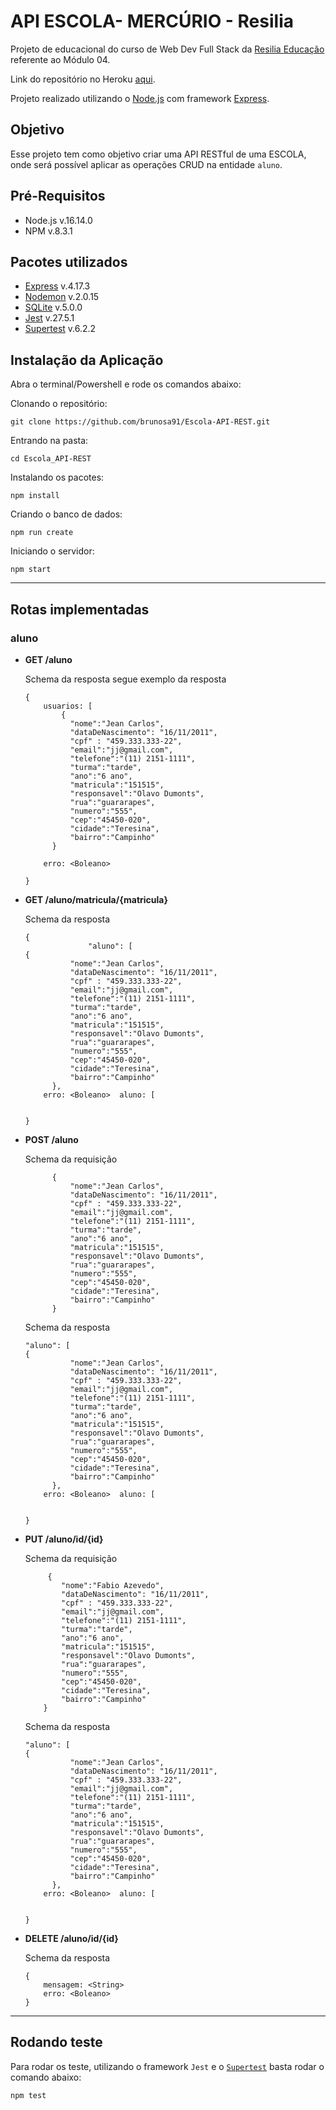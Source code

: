 # API ESCOLA- MERCÚRIO - Resilia

Projeto de educacional do curso de Web Dev Full Stack da [Resilia Educação](https://www.resilia.com.br/) referente ao Módulo 04.

Link do repositório no Heroku [aqui]().

Projeto realizado utilizando o [Node.js](https://nodejs.org/en/) com framework [Express](https://expressjs.com/).

## Objetivo

Esse projeto tem como objetivo criar uma API RESTful de uma ESCOLA, onde será possível aplicar as operações CRUD na entidade `aluno`.

## Pré-Requisitos

- Node.js v.16.14.0
- NPM v.8.3.1

## Pacotes utilizados

- [Express](https://www.npmjs.com/package/express) v.4.17.3
- [Nodemon](https://www.npmjs.com/package/nodemon) v.2.0.15
- [SQLite](https://www.npmjs.com/package/sqlite3) v.5.0.0
- [Jest](https://jestjs.io/docs/getting-started) v.27.5.1
- [Supertest](https://www.npmjs.com/package/supertest) v.6.2.2

## Instalação da Aplicação

Abra o terminal/Powershell e rode os comandos abaixo:

Clonando o repositório:

```
git clone https://github.com/brunosa91/Escola-API-REST.git
```

Entrando na pasta:

```
cd Escola_API-REST
```

Instalando os pacotes:

```
npm install
```

Criando o banco de dados:

```
npm run create
```

Iniciando o servidor:

```
npm start
```

---

## Rotas implementadas

### aluno

- **GET /aluno**

  Schema da resposta segue exemplo da resposta

  ```
  {
      usuarios: [
          {
  	        "nome":"Jean Carlos",
  	        "dataDeNascimento": "16/11/2011",
  	        "cpf" : "459.333.333-22",
  	        "email":"jj@gmail.com",
  	        "telefone":"(11) 2151-1111",
  	        "turma":"tarde",
  	        "ano":"6 ano",
  	        "matricula":"151515",
  	        "responsavel":"Olavo Dumonts",
  	        "rua":"guararapes",
  	        "numero":"555",
  	        "cep":"45450-020",
  	        "cidade":"Teresina",
  	        "bairro":"Campinho"
        }

      erro: <Boleano>

  }
  ```

- **GET /aluno/matricula/{matricula}**

  Schema da resposta

  ```
  {
            	"aluno": [
  {
  	        "nome":"Jean Carlos",
  	        "dataDeNascimento": "16/11/2011",
  	        "cpf" : "459.333.333-22",
  	        "email":"jj@gmail.com",
  	        "telefone":"(11) 2151-1111",
  	        "turma":"tarde",
  	        "ano":"6 ano",
  	        "matricula":"151515",
  	        "responsavel":"Olavo Dumonts",
  	        "rua":"guararapes",
  	        "numero":"555",
  	        "cep":"45450-020",
  	        "cidade":"Teresina",
  	        "bairro":"Campinho"
        },
      erro: <Boleano>  aluno: [


  }
  ```

- **POST /aluno**

  Schema da requisição

  ```
        {
  	        "nome":"Jean Carlos",
  	        "dataDeNascimento": "16/11/2011",
  	        "cpf" : "459.333.333-22",
  	        "email":"jj@gmail.com",
  	        "telefone":"(11) 2151-1111",
  	        "turma":"tarde",
  	        "ano":"6 ano",
  	        "matricula":"151515",
  	        "responsavel":"Olavo Dumonts",
  	        "rua":"guararapes",
  	        "numero":"555",
  	        "cep":"45450-020",
  	        "cidade":"Teresina",
  	        "bairro":"Campinho"
        }
  ```

  Schema da resposta

  ```
  "aluno": [
  {
  	        "nome":"Jean Carlos",
  	        "dataDeNascimento": "16/11/2011",
  	        "cpf" : "459.333.333-22",
  	        "email":"jj@gmail.com",
  	        "telefone":"(11) 2151-1111",
  	        "turma":"tarde",
  	        "ano":"6 ano",
  	        "matricula":"151515",
  	        "responsavel":"Olavo Dumonts",
  	        "rua":"guararapes",
  	        "numero":"555",
  	        "cep":"45450-020",
  	        "cidade":"Teresina",
  	        "bairro":"Campinho"
        },
      erro: <Boleano>  aluno: [


  }
  ```

- **PUT /aluno/id/{id}**

  Schema da requisição

  ```
       {
          "nome":"Fabio Azevedo",
          "dataDeNascimento": "16/11/2011",
          "cpf" : "459.333.333-22",
          "email":"jj@gmail.com",
          "telefone":"(11) 2151-1111",
          "turma":"tarde",
          "ano":"6 ano",
          "matricula":"151515",
          "responsavel":"Olavo Dumonts",
          "rua":"guararapes",
          "numero":"555",
          "cep":"45450-020",
          "cidade":"Teresina",
          "bairro":"Campinho"
      }
  ```

  Schema da resposta

  ```
  "aluno": [
  {
  	        "nome":"Jean Carlos",
  	        "dataDeNascimento": "16/11/2011",
  	        "cpf" : "459.333.333-22",
  	        "email":"jj@gmail.com",
  	        "telefone":"(11) 2151-1111",
  	        "turma":"tarde",
  	        "ano":"6 ano",
  	        "matricula":"151515",
  	        "responsavel":"Olavo Dumonts",
  	        "rua":"guararapes",
  	        "numero":"555",
  	        "cep":"45450-020",
  	        "cidade":"Teresina",
  	        "bairro":"Campinho"
        },
      erro: <Boleano>  aluno: [


  }
  ```

- **DELETE /aluno/id/{id}**

  Schema da resposta

  ```
  {
      mensagem: <String>
      erro: <Boleano>
  }
  ```

---

## Rodando teste

Para rodar os teste, utilizando o framework `Jest` e o [`Supertest`](https://jestjs.io/pt-BR/docs/testing-frameworks#expressjs) basta rodar o comando abaixo:

```
npm test
```
